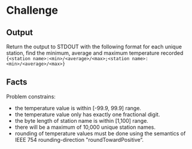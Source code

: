 # Challenge


## Output

Return the output to STDOUT with the following format for each unique station, find the minimum, average and maximum temperature recorded
`{<station name>:<min>/<average>/<max>;<station name>:<min>/<average>/<max>}`


## Facts

Problem constrains:
- the temperature value is within [-99.9, 99.9] range.
- the temperature value only has exactly one fractional digit.
- the byte length of station name is within [1,100] range.
- there will be a maximum of 10,000 unique station names.
- rounding of temperature values must be done using the semantics of IEEE 754 rounding-direction "roundTowardPositive”.

